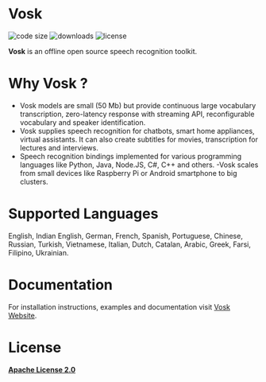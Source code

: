 # Vosk
![code size](https://img.shields.io/github/languages/code-size/alphacep/vosk-api)
![downloads](https://img.shields.io/github/downloads/alphacep/vosk-api/total)
![license](https://img.shields.io/github/license/alphacep/vosk-api)

**Vosk** is an offline open source speech recognition toolkit.

# Why Vosk ?
- Vosk models are small (50 Mb) but provide continuous large vocabulary
transcription, zero-latency response with streaming API, reconfigurable
vocabulary and speaker identification.
- Vosk supplies speech recognition for chatbots, smart home appliances,
virtual assistants. It can also create subtitles for movies,
transcription for lectures and interviews.
- Speech recognition bindings implemented for various programming languages
like Python, Java, Node.JS, C#, C++ and others.
-Vosk scales from small devices like Raspberry Pi or Android smartphone to
big clusters.

# Supported Languages
English, Indian
English, German, French, Spanish, Portuguese, Chinese, Russian, Turkish,
Vietnamese, Italian, Dutch, Catalan, Arabic, Greek, Farsi, Filipino,
Ukrainian.


# Documentation

For installation instructions, examples and documentation visit [Vosk
Website](https://alphacephei.com/vosk).

# License
**[Apache License 2.0](COPYING)**



